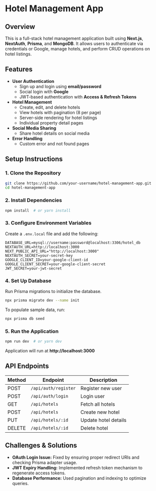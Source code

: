 # Hotel Management App

## Overview

This is a full-stack hotel management application built using **Next.js**, **NextAuth**, **Prisma**, and **MongoDB**. It allows users to authenticate via credentials or Google, manage hotels, and perform CRUD operations on hotel listings.

## Features

- **User Authentication**
  - Sign up and login using **email/password**
  - Social login with **Google**
  - JWT-based authentication with **Access & Refresh Tokens**
- **Hotel Management**
  - Create, edit, and delete hotels
  - View hotels with pagination (8 per page)
  - Server-side rendering for hotel listings
  - Individual property detail pages
- **Social Media Sharing**
  - Share hotel details on social media
- **Error Handling**
  - Custom error and not found pages

## Setup Instructions

### 1. Clone the Repository

```bash
git clone https://github.com/your-username/hotel-management-app.git
cd hotel-management-app
```

### 2. Install Dependencies

```bash
npm install  # or yarn install
```

### 3. Configure Environment Variables

Create a `.env.local` file and add the following:

```env
DATABASE_URL=mysql://username:password@localhost:3306/hotel_db
NEXTAUTH_URL=http://localhost:3000
NEXT_PUBLIC_API_URL="http://localhost:3000"
NEXTAUTH_SECRET=your-secret-key
GOOGLE_CLIENT_ID=your-google-client-id
GOOGLE_CLIENT_SECRET=your-google-client-secret
JWT_SECRET=your-jwt-secret
```

### 4. Set Up Database

Run Prisma migrations to initialize the database.

```bash
npx prisma migrate dev --name init
```

To populate sample data, run:

```bash
npx prisma db seed
```

### 5. Run the Application

```bash
npm run dev  # or yarn dev
```

Application will run at **http://localhost:3000**

## API Endpoints

| Method | Endpoint             | Description          |
| ------ | -------------------- | -------------------- |
| POST   | `/api/auth/register` | Register new user    |
| POST   | `/api/auth/login`    | Login user           |
| GET    | `/api/hotels`        | Fetch all hotels     |
| POST   | `/api/hotels`        | Create new hotel     |
| PUT    | `/api/hotels/:id`    | Update hotel details |
| DELETE | `/api/hotels/:id`    | Delete hotel         |

## Challenges & Solutions

- **OAuth Login Issue:** Fixed by ensuring proper redirect URIs and checking Prisma adapter usage.
- **JWT Expiry Handling:** Implemented refresh token mechanism to regenerate access tokens.
- **Database Performance:** Used pagination and indexing to optimize queries.
